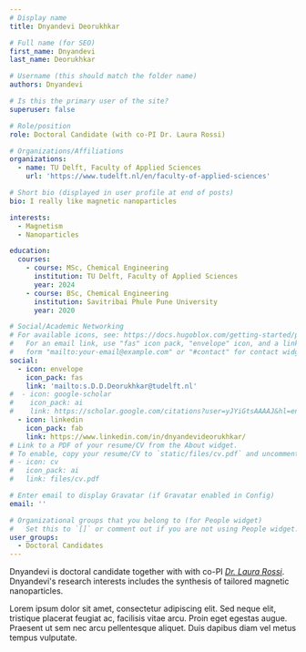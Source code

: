 ```yaml
---
# Display name
title: Dnyandevi Deorukhkar

# Full name (for SEO)
first_name: Dnyandevi
last_name: Deorukhkar

# Username (this should match the folder name)
authors: Dnyandevi

# Is this the primary user of the site?
superuser: false

# Role/position
role: Doctoral Candidate (with co-PI Dr. Laura Rossi)

# Organizations/Affiliations
organizations:
  - name: TU Delft, Faculty of Applied Sciences
    url: 'https://www.tudelft.nl/en/faculty-of-applied-sciences'

# Short bio (displayed in user profile at end of posts)
bio: I really like magnetic nanoparticles

interests:
  - Magnetism
  - Nanoparticles

education:
  courses:
    - course: MSc, Chemical Engineering
      institution: TU Delft, Faculty of Applied Sciences
      year: 2024
    - course: BSc, Chemical Engineering
      institution: Savitribai Phule Pune University
      year: 2020

# Social/Academic Networking
# For available icons, see: https://docs.hugoblox.com/getting-started/page-builder/#icons
#   For an email link, use "fas" icon pack, "envelope" icon, and a link in the
#   form "mailto:your-email@example.com" or "#contact" for contact widget.
social:
  - icon: envelope
    icon_pack: fas
    link: 'mailto:s.D.D.Deorukhkar@tudelft.nl'
#  - icon: google-scholar
#    icon_pack: ai
#    link: https://scholar.google.com/citations?user=yJYiGtsAAAAJ&hl=en
  - icon: linkedin
    icon_pack: fab
    link: https://www.linkedin.com/in/dnyandevideorukhkar/
# Link to a PDF of your resume/CV from the About widget.
# To enable, copy your resume/CV to `static/files/cv.pdf` and uncomment the lines below.
# - icon: cv
#   icon_pack: ai
#   link: files/cv.pdf

# Enter email to display Gravatar (if Gravatar enabled in Config)
email: ''

# Organizational groups that you belong to (for People widget)
#   Set this to `[]` or comment out if you are not using People widget.
user_groups:
  - Doctoral Candidates
---
```


Dnyandevi is doctoral candidate together with with co-PI [*Dr. Laura Rossi*](http://www.mycolloids.com). Dnyandevi's research interests includes the synthesis of tailored magnetic nanoparticles. 

Lorem ipsum dolor sit amet, consectetur adipiscing elit. Sed neque elit, tristique placerat feugiat ac, facilisis vitae arcu. Proin eget egestas augue. Praesent ut sem nec arcu pellentesque aliquet. Duis dapibus diam vel metus tempus vulputate.
